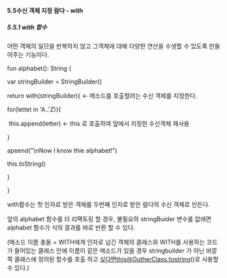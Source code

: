 #### 5.5수신 객체 지정 람다 - with



##### 5.5.1 with 함수

어떤 객체의 일므을 반복하지 않고 그객체에 대해 다양한 연산을 수생할 수 있도록 만들어주는 기능이다.

fun alphabet(): String {

var stringBuilder = StringBuilder()

return with(stringBuilder){ <- 메소드를 호출할려는 수신 객체를 지정한다.

for(lettet in 'A..'Z)}{

​	this.append(letter) <- this 로 호출하여 앞에서 지정한 수신객체 재사용

}

apeend("\nNow I know thie aIphabet!")

this.toString()

}

}

with함수는 첫 인자로 받은 객체를 두번째 인자로 받은 람다의 수신 객체로 만든다.



앞의 aIphabet 함수를 더 리팩토링 할 경우, 불필요하 stringBuider 변수를 없애면 aIphabet 함수가 식의 결과를 바로 반환 할 수 있다.





(메소드 이름 충돌 = WITH에게 인자로 넘긴 객체의 클래스와 WITH를 사용하는 코드가 들어있는 클래스 안에 이름이 같은 메소드가 있을 경우 stringbuilder 가 아닌 바깥쪽 클래스에 정의된 함수를 호출 하고 싶다면this@OutherClass.tostring()로 사용할 수 있다.)